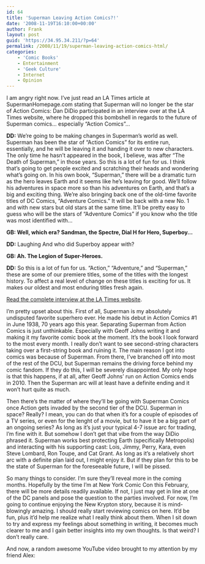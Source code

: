 ```yaml
---
id: 64
title: 'Superman Leaving Action Comics?!'
date: '2008-11-19T16:10:00+00:00'
author: Frank
layout: post
guid: 'https://34.95.34.211/?p=64'
permalink: /2008/11/19/superman-leaving-action-comics-html/
categories:
    - 'Comic Books'
    - Entertainment
    - 'Geek Culture'
    - Internet
    - Opinion
---
```


I am angry right now. I’ve just read an LA Times article at SupermanHomepage.com stating that Superman will no longer be the star of Action Comics:
Dan DiDio participated in an interview over at the LA Times website, where he dropped this bombshell in regards to the future of Superman comics… especially “Action Comics”…
 
**DD:** We’re going to be making changes in Superman’s world as well. Superman has been the star of “Action Comics” for its entire run, essentially, and he will be leaving it and handing it over to new characters. The only time he hasn’t appeared in the book, I believe, was after “The Death of Superman,” in those years. So this is a lot of fun for us. I think that’s going to get people excited and scratching their heads and wondering what’s going on. In his own book, “Superman,” there will be a dramatic turn as the hero leaves Earth and it seems like he’s leaving for good. We’ll follow his adventures in space more so than his adventures on Earth, and that’s a big and exciting thing. We’re also bringing back one of the old-time favorite titles of DC Comics, “Adventure Comics.” It will be back with a new No. 1 and with new stars but old stars at the same time. It’ll be pretty easy to guess who will be the stars of “Adventure Comics” if you know who the title was most identified with… 

**GB: Well, which era? Sandman, the Spectre, Dial H for Hero, Superboy…**

**DD:** Laughing And who did Superboy appear with?

**GB: Ah. The Legion of Super-Heroes.**

**DD:** So this is a lot of fun for us. “Action,” “Adventure,” and “Superman,” these are some of our premiere titles, some of the titles with the longest history. To affect a real level of change on these titles is exciting for us. It makes our oldest and most enduring titles fresh again.


[Read the complete interview at the LA Times website](http://latimesblogs.latimes.com/herocomplex/2008/11/dc-sends-superm.html).

I’m pretty upset about this. First of all, Superman is my absolutely undisputed favorite superhero ever. He made his debut in Action Comics #1 in June 1938, 70 years ago this year. Separating Superman from Action Comics is just unthinkable. Especially with Geoff Johns writing it and making it my favorite comic book at the moment. It’s the book I look forward to the most every month. I really don’t want to see second-string characters taking over a first-string book and ruining it. The main reason I got into comics was because of Superman. From there, I’ve branched off into most of the rest of the DCU, but Superman remains the driving force behind my comic fandom. If they do this, I will be severely disappointed. My only hope is that this happens, if at all, after Geoff Johns’ run on Action Comics ends in 2010. Then the Superman arc will at least have a definite ending and it won’t hurt quite as much.

Then there’s the matter of where they’ll be going with Superman Comics once Action gets invaded by the second tier of the DCU. Superman in space? Really? I mean, you can do that when it’s for a couple of episodes of a TV series, or even for the lenght of a movie, but to have it be a big part of an ongoing series? As long as it’s just your typical 4-7 issue arc for trading, I’m fine with it. But somehow I don’t get that vibe from the way DiDio phrased it. Superman works best protecting Earth (specifically Metropolis) and interacting with his supporting cast: Lois, Jimmy, Perry, Kara, even Steve Lombard, Ron Toupe, and Cat Grant. As long as it’s a relatively short arc with a definite plan laid out, I might enjoy it. But if they plan for this to be the state of Superman for the foreseeable future, I will be pissed. 

So many things to consider. I’m sure they’ll reveal more in the coming months. Hopefully by the time I’m at New York Comic Con this February, there will be more details readily available. If not, I just may get in line at one of the DC panels and pose the question to the parties involved. For now, I’m going to continue enjoying the New Krypton story, because it is mind-blowingly amazing. I should really start reviewing comics on here. It’d be fun, plus it’d help me realize what I really think about them. When I sit down to try and express my feelings about something in writing, it becomes much clearer to me and I gain better insights into my own thoughts. Is that weird? I don’t really care. 

And now, a random awesome YouTube video brought to my attention by my friend Alex:

<object height="344" width="425"><param name="movie" value="http://www.youtube.com/v/nTRzaG_GbVQ&hl=en&fs=1&rel=0&color1=0x3a3a3a&color2=0x999999"></param><param name="allowFullScreen" value="true"></param><param name="allowscriptaccess" value="always"></param><embed allowfullscreen="true" allowscriptaccess="always" height="344" src="http://www.youtube.com/v/nTRzaG_GbVQ&hl=en&fs=1&rel=0&color1=0x3a3a3a&color2=0x999999" type="application/x-shockwave-flash" width="425"></embed></object></div><div></div><div>
